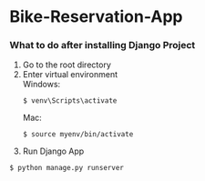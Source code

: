 # Bike-Reservation-App

### What to do after installing Django Project
1. Go to the root directory
2. Enter virtual environment <br>
   Windows:
   ```
   $ venv\Scripts\activate
   ```
   Mac:
   ```
   $ source myenv/bin/activate
   ```
3. Run Django App
 ```
 $ python manage.py runserver
 ```
